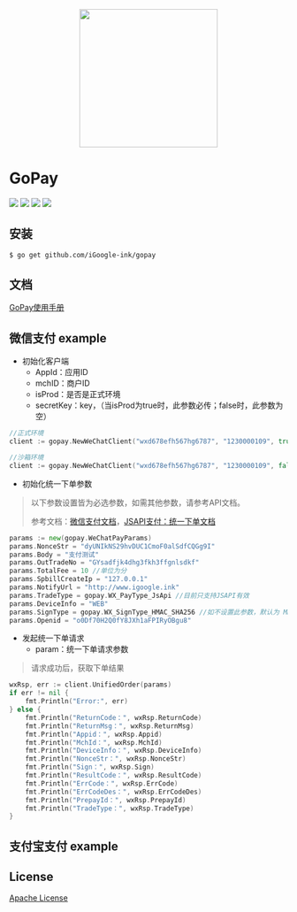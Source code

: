 
<div align=center><img width="250" height="250" src="https://raw.githubusercontent.com/iGoogle-ink/gopay/master/logo.png"/></div>

# GoPay

<a href="https://golang.org" target="_blank"><img src="https://img.shields.io/badge/golang-1.11+-brightgreen.svg"/></a>
<a href="https://doc.gopay.ink" target="_blank"><img src="https://img.shields.io/badge/doc-doc.gopay.ink-blue.svg"/></a>
<img src="https://img.shields.io/badge/build-passing-brightgreen.svg"/>
<a href="https://www.apache.org/licenses/LICENSE-2.0.html" target="_blank"><img src="https://img.shields.io/badge/license-apache-blue.svg"/></a>

## 安装

```bash
$ go get github.com/iGoogle-ink/gopay
```

## 文档

[GoPay使用手册](https://doc.gopay.ink)

## 微信支付 example

* 初始化客户端
    * AppId：应用ID
    * mchID：商户ID
    * isProd：是否是正式环境
    * secretKey：key，（当isProd为true时，此参数必传；false时，此参数为空）
```go
//正式环境 
client := gopay.NewWeChatClient("wxd678efh567hg6787", "1230000109", true, "192006250b4c09247ec02edce69f6a2d")

//沙箱环境
client := gopay.NewWeChatClient("wxd678efh567hg6787", "1230000109", false)
```

* 初始化统一下单参数
> 以下参数设置皆为必选参数，如需其他参数，请参考API文档。
>
> 参考文档：[微信支付文档](https://pay.weixin.qq.com/wiki/doc/api/index.html)，[JSAPI支付：统一下单文档](https://pay.weixin.qq.com/wiki/doc/api/jsapi.php?chapter=9_1)
```go
params := new(gopay.WeChatPayParams)
params.NonceStr = "dyUNIkNS29hvDUC1CmoF0alSdfCQGg9I"
params.Body = "支付测试"
params.OutTradeNo = "GYsadfjk4dhg3fkh3ffgnlsdkf"
params.TotalFee = 10 //单位为分
params.SpbillCreateIp = "127.0.0.1"
params.NotifyUrl = "http://www.igoogle.ink"
params.TradeType = gopay.WX_PayType_JsApi //目前只支持JSAPI有效
params.DeviceInfo = "WEB"
params.SignType = gopay.WX_SignType_HMAC_SHA256 //如不设置此参数，默认为 MD5
params.Openid = "o0Df70H2Q0fY8JXh1aFPIRyOBgu8"
```

* 发起统一下单请求
    * param：统一下单请求参数
> 请求成功后，获取下单结果
```go
wxRsp, err := client.UnifiedOrder(params)
if err != nil {
	fmt.Println("Error:", err)
} else {
	fmt.Println("ReturnCode：", wxRsp.ReturnCode)
	fmt.Println("ReturnMsg：", wxRsp.ReturnMsg)
	fmt.Println("Appid：", wxRsp.Appid)
	fmt.Println("MchId：", wxRsp.MchId)
	fmt.Println("DeviceInfo：", wxRsp.DeviceInfo)
	fmt.Println("NonceStr：", wxRsp.NonceStr)
	fmt.Println("Sign：", wxRsp.Sign)
	fmt.Println("ResultCode：", wxRsp.ResultCode)
	fmt.Println("ErrCode：", wxRsp.ErrCode)
	fmt.Println("ErrCodeDes：", wxRsp.ErrCodeDes)
	fmt.Println("PrepayId：", wxRsp.PrepayId)
	fmt.Println("TradeType：", wxRsp.TradeType)
}
```

## 支付宝支付 example

## License

[Apache License](https://www.apache.org/licenses/LICENSE-2.0.html)